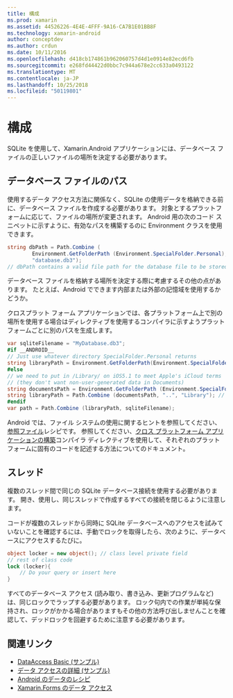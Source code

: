 ```yaml
---
title: 構成
ms.prod: xamarin
ms.assetid: 44526226-4E4E-4FFF-9A16-CA7B1E01BB8F
ms.technology: xamarin-android
author: conceptdev
ms.author: crdun
ms.date: 10/11/2016
ms.openlocfilehash: d418cb174861b962060757d4d1e0914e82ecd6fb
ms.sourcegitcommit: e268fd44422d0bbc7c944a678e2cc633a0493122
ms.translationtype: MT
ms.contentlocale: ja-JP
ms.lasthandoff: 10/25/2018
ms.locfileid: "50119801"
---
```

# <a name="configuration"></a>構成

SQLite を使用して、Xamarin.Android アプリケーションには、データベース ファイルの正しいファイルの場所を決定する必要があります。

## <a name="database-file-path"></a>データベース ファイルのパス

使用するデータ アクセス方法に関係なく、SQLite の使用データを格納できる前に、データベース ファイルを作成する必要があります。 対象とするプラットフォームに応じて、ファイルの場所が変更されます。 Android 用の次のコード スニペットに示すように、有効なパスを構築するのに Environment クラスを使用できます。

```csharp
string dbPath = Path.Combine (
        Environment.GetFolderPath (Environment.SpecialFolder.Personal),
        "database.db3");
// dbPath contains a valid file path for the database file to be stored
```

データベース ファイルを格納する場所を決定する際に考慮するその他の点があります。 たとえば、Android でできます内部または外部の記憶域を使用するかどうか。

クロスプラット フォーム アプリケーションでは、各プラットフォーム上で別の場所を使用する場合はディレクティブを使用するコンパイラに示すようプラットフォームごとに別のパスを生成します。

```csharp
var sqliteFilename = "MyDatabase.db3";
#if __ANDROID__
// Just use whatever directory SpecialFolder.Personal returns
string libraryPath = Environment.GetFolderPath(Environment.SpecialFolder.Personal); ;
#else
// we need to put in /Library/ on iOS5.1 to meet Apple's iCloud terms
// (they don't want non-user-generated data in Documents)
string documentsPath = Environment.GetFolderPath (Environment.SpecialFolder.Personal); // Documents folder
string libraryPath = Path.Combine (documentsPath, "..", "Library"); // Library folder instead
#endif
var path = Path.Combine (libraryPath, sqliteFilename);
```

Android では、ファイル システムの使用に関するヒントを参照してください、[参照ファイル](https://github.com/xamarin/recipes/tree/master/Recipes/android/data/files/browse_files)レシピです。 参照してください、[クロス プラットフォーム アプリケーションの構築](~/cross-platform/app-fundamentals/building-cross-platform-applications/index.md)コンパイラ ディレクティブを使用して、それぞれのプラットフォームに固有のコードを記述する方法についてのドキュメント。

## <a name="threading"></a>スレッド

複数のスレッド間で同じの SQLite データベース接続を使用する必要があります。 開き、使用し、同じスレッドで作成するすべての接続を閉じるように注意します。

コードが複数のスレッドから同時に SQLite データベースへのアクセスを試みていないことを確認するには、手動でロックを取得したら、次のように、データベースにアクセスするたびに。

```csharp
object locker = new object(); // class level private field
// rest of class code
lock (locker){
    // Do your query or insert here
}
```

すべてのデータベース アクセス (読み取り、書き込み、更新プログラムなど) は、同じロックでラップする必要があります。 ロック句内での作業が単純な保持され、ロックがかかる場合がありますもその他の方法呼び出しませんことを確認して、デッドロックを回避するために注意する必要があります。


## <a name="related-links"></a>関連リンク

- [DataAccess Basic (サンプル)](https://github.com/xamarin/mobile-samples/tree/master/DataAccess/Basic)
- [データ アクセスの詳細 (サンプル)](https://github.com/xamarin/mobile-samples/tree/master/DataAccess/Advanced)
- [Android のデータのレシピ](https://github.com/xamarin/recipes/tree/master/Recipes/android/data)
- [Xamarin.Forms のデータ アクセス](~/xamarin-forms/app-fundamentals/databases.md)
